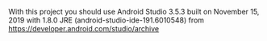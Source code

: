 With this project you should use Android Studio 3.5.3 built on November 15, 2019 with 1.8.0 JRE (android-studio-ide-191.6010548) from https://developer.android.com/studio/archive

